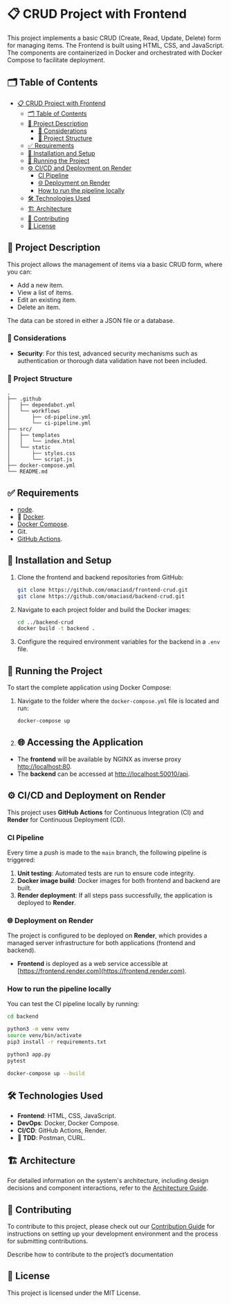# 📋 CRUD Project with Frontend

This project implements a basic CRUD (Create, Read, Update, Delete) form for managing items. The Frontend is built using HTML, CSS, and JavaScript. The components are containerized in Docker and orchestrated with Docker Compose to facilitate deployment.

## 🗂️ Table of Contents

- [📋 CRUD Project with Frontend](#-crud-project-with-frontend)
  - [🗂️ Table of Contents](#️-table-of-contents)
  - [📖 Project Description](#-project-description)
    - [🛑 Considerations](#-considerations)
    - [📂 Project Structure](#-project-structure)
  - [✅ Requirements](#-requirements)
  - [🔧 Installation and Setup](#-installation-and-setup)
  - [🚀 Running the Project](#-running-the-project)
  - [⚙️ CI/CD and Deployment on Render](#️-cicd-and-deployment-on-render)
    - [CI Pipeline](#ci-pipeline)
    - [🌐 Deployment on Render](#-deployment-on-render)
    - [How to run the pipeline locally](#how-to-run-the-pipeline-locally)
  - [🛠️ Technologies Used](#️-technologies-used)
  - [🏗️ Architecture](#️-architecture)
  - [🤝 Contributing](#-contributing)
  - [📜 License](#-license)

## 📖 Project Description

This project allows the management of items via a basic CRUD form, where you can:

- Add a new item.
- View a list of items.
- Edit an existing item.
- Delete an item.

The data can be stored in either a JSON file or a database.

### 🛑 Considerations

- **Security**: For this test, advanced security mechanisms such as authentication or thorough data validation have not been included.

### 📂 Project Structure

```plaintext
.
├── .github
│   ├── dependabot.yml
│   └── workflows
│       ├── cd-pipeline.yml
│       └── ci-pipeline.yml
├── src/
│   ├── templates
│   │   └── index.html
│   └── static
│       ├── styles.css
│       └── script.js
├── docker-compose.yml
└── README.md

```

## ✅ Requirements

- [node](https://nodejs.org/en).
- 🐳 [Docker](https://www.docker.com/get-started).
- [Docker Compose](https://docs.docker.com/compose/).
- Git.
- [GitHub Actions](https://docs.github.com/en/actions).

## 🔧 Installation and Setup

1. Clone the frontend and backend repositories from GitHub:

    ```bash
    git clone https://github.com/omaciasd/frontend-crud.git
    git clone https://github.com/omaciasd/backend-crud.git

    ```

2. Navigate to each project folder and build the Docker images:

    ```bash
    cd ../backend-crud
    docker build -t backend .

    ```

3. Configure the required environment variables for the backend in a `.env` file.

## 🚀 Running the Project

To start the complete application using Docker Compose:

1. Navigate to the folder where the `docker-compose.yml` file is located and run:

    ```bash
    docker-compose up

    ```

2. ## 🌐 Accessing the Application

- The **frontend** will be available by NGINX as inverse proxy [http://localhost:80](http://localhost:80).
- The **backend** can be accessed at [http://localhost:50010/api](http://localhost:50010/api).

## ⚙️ CI/CD and Deployment on Render

This project uses **GitHub Actions** for Continuous Integration (CI) and **Render** for Continuous Deployment (CD).

### CI Pipeline

Every time a *push* is made to the `main` branch, the following pipeline is triggered:

1. **Unit testing**: Automated tests are run to ensure code integrity.
2. **Docker image build**: Docker images for both frontend and backend are built.
3. **Render deployment**: If all steps pass successfully, the application is deployed to **Render**.

### 🌐 Deployment on Render

The project is configured to be deployed on **Render**, which provides a managed server infrastructure for both applications (frontend and backend).

- **Frontend** is deployed as a web service accessible at [https://frontend.render.com](https://frontend.render.com).

### How to run the pipeline locally

You can test the CI pipeline locally by running:

```bash
cd backend

python3 -m venv venv
source venv/bin/activate
pip3 install -r requirements.txt

python3 app.py
pytest

docker-compose up --build

```

## 🛠️ Technologies Used

- **Frontend**: HTML, CSS, JavaScript.
- **DevOps**: Docker, Docker Compose.
- **CI/CD**: GitHub Actions, Render.
- **🚧 TDD**: Postman, CURL.

## 🏗️ Architecture

For detailed information on the system's architecture, including design decisions and component interactions, refer to the [Architecture Guide](./docs/guides/ARCHITECTURE.md).

## 🤝 Contributing

To contribute to this project, please check out our [Contribution Guide](./docs/guides/CONTRIBUTING.md) for instructions on setting up your development environment and the process for submitting contributions.

Describe how to contribute to the project’s documentation

## 📜 License

This project is licensed under the MIT License.
